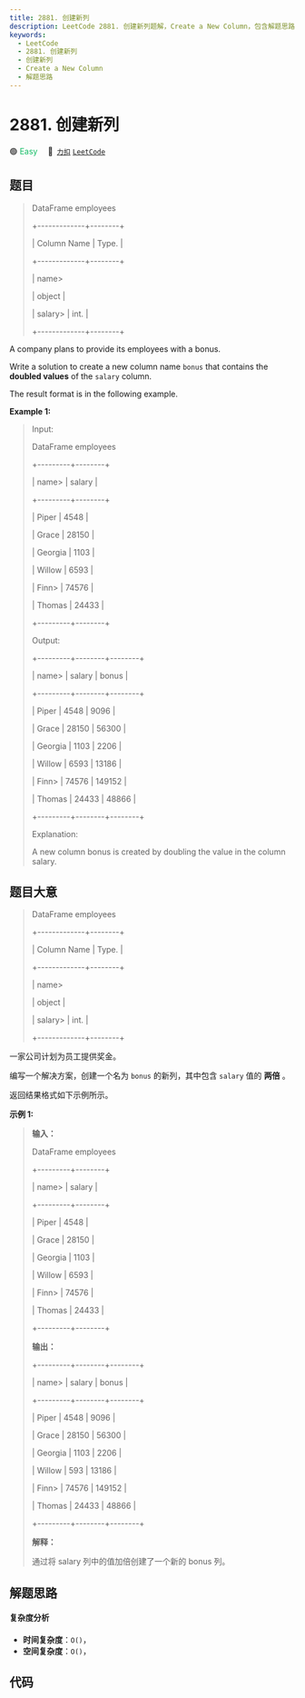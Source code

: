 ```yaml
---
title: 2881. 创建新列
description: LeetCode 2881. 创建新列题解，Create a New Column，包含解题思路、复杂度分析以及完整的 JavaScript 代码实现。
keywords:
  - LeetCode
  - 2881. 创建新列
  - 创建新列
  - Create a New Column
  - 解题思路
---
```


# 2881. 创建新列

🟢 <font color=#15bd66>Easy</font>&emsp; 🔗&ensp;[`力扣`](https://leetcode.cn/problems/create-a-new-column) [`LeetCode`](https://leetcode.com/problems/create-a-new-column)

## 题目


> 
> DataFrame employees
> 
> +-------------+--------+
> 
> | Column Name | Type.  |
> 
> +-------------+--------+
> 
> | name> 
> > 
> | object |
> 
> | salary> 
>   | int.   |
> 
> +-------------+--------+
> 
> 

A company plans to provide its employees with a bonus.

Write a solution to create a new column name `bonus` that contains the
**doubled values** of the `salary` column.

The result format is in the following example.



**Example 1:**

> Input:
> 
> DataFrame employees
> 
> +---------+--------+
> 
> | name> 
> | salary |
> 
> +---------+--------+
> 
> | Piper   | 4548   |
> 
> | Grace   | 28150  |
> 
> | Georgia | 1103   |
> 
> | Willow  | 6593   |
> 
> | Finn> 
> | 74576  |
> 
> | Thomas  | 24433  |
> 
> +---------+--------+
> 
> Output:
> 
> +---------+--------+--------+
> 
> | name> 
> | salary | bonus  |
> 
> +---------+--------+--------+
> 
> | Piper   | 4548   | 9096   |
> 
> | Grace   | 28150  | 56300  |
> 
> | Georgia | 1103   | 2206   |
> 
> | Willow  | 6593   | 13186  |
> 
> | Finn> 
> | 74576  | 149152 |
> 
> | Thomas  | 24433  | 48866  |
> 
> +---------+--------+--------+
> 
> Explanation: 
> 
> A new column bonus is created by doubling the value in the column salary.


## 题目大意


> 
> DataFrame employees
> 
> +-------------+--------+
> 
> | Column Name | Type.  |
> 
> +-------------+--------+
> 
> | name> 
> > 
> | object |
> 
> | salary> 
>   | int.   |
> 
> +-------------+--------+
> 
> 

一家公司计划为员工提供奖金。

编写一个解决方案，创建一个名为 `bonus` 的新列，其中包含 `salary` 值的 **两倍** 。

返回结果格式如下示例所示。



**示例 1:**

> 
> 
> 
> 
> 
> **输入：**
> 
> DataFrame employees
> 
> +---------+--------+
> 
> | name> 
> | salary |
> 
> +---------+--------+
> 
> | Piper   | 4548   |
> 
> | Grace   | 28150  |
> 
> | Georgia | 1103   |
> 
> | Willow  | 6593   |
> 
> | Finn> 
> | 74576  |
> 
> | Thomas  | 24433  |
> 
> +---------+--------+
> 
> **输出：**
> 
> +---------+--------+--------+
> 
> | name> 
> | salary | bonus  |
> 
> +---------+--------+--------+
> 
> | Piper   | 4548   | 9096   |
> 
> | Grace   | 28150  | 56300  |
> 
> | Georgia | 1103   | 2206   |
> 
> | Willow  |  593   | 13186  |
> 
> | Finn> 
> | 74576  | 149152 |
> 
> | Thomas  | 24433  | 48866  |
> 
> +---------+--------+--------+
> 
> **解释：**
> 
> 通过将 salary 列中的值加倍创建了一个新的 bonus 列。


## 解题思路

#### 复杂度分析

- **时间复杂度**：`O()`，
- **空间复杂度**：`O()`，

## 代码

```javascript

```